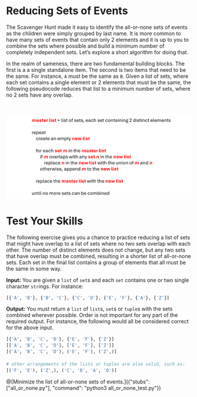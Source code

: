 # Reducing Sets of Events

The Scavenger Hunt made it easy to identify the all-or-none sets of events as the children were simply grouped by last name. It is more common to have many sets of events that contain only 2 elements and it is up to you to combine the sets where possible and build a minimum number of completely independent sets. Let’s explore a short algorithm for doing that.

In the realm of sameness, there are two fundamental building blocks. The first is a a single standalone item. The second is two items that need to be the same. For instance, `A` must be the same as `B`. Given a list of sets, where each set contains a single element or 2 elements that must be the same, the following pseudocode reduces that list to a minimum number of sets, where no 2 sets have any overlap.

<BR><BR>
![An Algorithm to Combine All-or-None Sets](CombiningSets.png)
<BR>

# Test Your Skills

The following exercise gives you a chance to practice reducing a list of sets that might have overlap to a list of sets where no two sets overlap with each other. The number of distinct elements does not change, but any two sets that have overlap must be combined, resulting in a shorter list of all-or-none sets. Each set in the final list contains a group of elements that all must be the same in some way.

__Input:__ You are given a `list` of `set`s and each `set` contains one or two single character `str`ings.  For instance:

```python
[{'A', 'B'}, {'B', 'C'}, {'C', 'D'}, {'E', 'F'}, {'A'}, {'Z'}]
```

__Output:__ You must return a `list` of `list`s, `set`s or `tuple`s with the sets combined wherever possible. Order is not important for any part of the required output. For instance, the following would all be considered correct for the above input. 

```python
[{'A', 'B', 'C', 'D'}, {'E', 'F'}, {'Z'}]
[['A', 'B', 'C', 'D'], ['E', 'F'], ['Z']]
[('A', 'B', 'C', 'D'), ('E', 'F'), ('Z',)]

# other arrangements of the lists or tuples are also valid, such as:
[('F', 'E'), ('Z',), ('C', 'B', 'A', 'D')]
```

@[Minimize the list of all-or-none sets of events.]({"stubs": ["all_or_none.py"], "command": "python3 all_or_none_test.py"})
